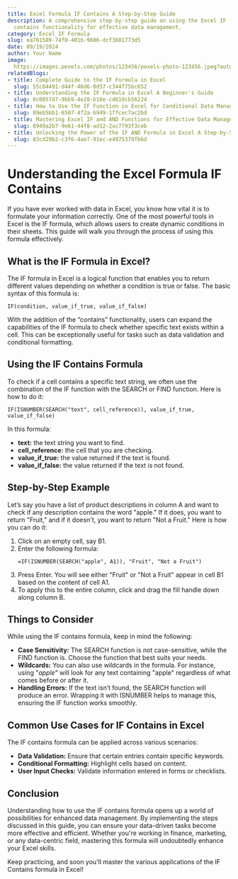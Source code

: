 ```yaml
---
title: Excel Formula IF Contains A Step-by-Step Guide
description: A comprehensive step-by-step guide on using the Excel IF formula with
  contains functionality for effective data management.
category: Excel IF Formula
slug: ea761589-74f0-401b-9606-dcf3081773d5
date: 09/19/2024
author: Your Name
image: 
  https://images.pexels.com/photos/123456/pexels-photo-123456.jpeg?auto=compress&cs=tinysrgb&w=600
relatedBlogs:
- title: Complete Guide to the IF Formula in Excel
  slug: 55c04491-d44f-46d6-8d57-c344f75bc652
- title: Understanding the IF Formula in Excel A Beginner's Guide
  slug: 0c0057d7-9bb9-4e28-b10e-cd610cb56224
- title: How to Use the IF Function in Excel for Conditional Data Management
  slug: 89eb5bb1-6507-4f2a-b949-1ffcec7ac2bd
- title: Mastering Excel IF and AND Functions for Effective Data Management
  slug: 8949a2b7-9e61-44f8-ad12-2ac7793f3ceb
- title: Unlocking the Power of the IF AND Formula in Excel A Step-by-Step Guide
  slug: 83cd29b2-c3f6-4ae7-91ec-e4975379fb6d
---
```


# Understanding the Excel Formula IF Contains

If you have ever worked with data in Excel, you know how vital it is to formulate your information correctly. One of the most powerful tools in Excel is the IF formula, which allows users to create dynamic conditions in their sheets. This guide will walk you through the process of using this formula effectively.

## What is the IF Formula in Excel?

The IF formula in Excel is a logical function that enables you to return different values depending on whether a condition is true or false. The basic syntax of this formula is:

```excel
IF(condition, value_if_true, value_if_false)
```

With the addition of the “contains” functionality, users can expand the capabilities of the IF formula to check whether specific text exists within a cell. This can be exceptionally useful for tasks such as data validation and conditional formatting.

## Using the IF Contains Formula

To check if a cell contains a specific text string, we often use the combination of the IF function with the SEARCH or FIND function. Here is how to do it:

```excel
IF(ISNUMBER(SEARCH("text", cell_reference)), value_if_true, value_if_false)
```

In this formula:
- **text:** the text string you want to find.
- **cell_reference:** the cell that you are checking.
- **value_if_true:** the value returned if the text is found.
- **value_if_false:** the value returned if the text is not found.

## Step-by-Step Example

Let’s say you have a list of product descriptions in column A and want to check if any description contains the word "apple." If it does, you want to return "Fruit," and if it doesn't, you want to return "Not a Fruit." Here is how you can do it:

1. Click on an empty cell, say B1.
2. Enter the following formula:
   ```excel
   =IF(ISNUMBER(SEARCH("apple", A1)), "Fruit", "Not a Fruit")
   ```
3. Press Enter. You will see either "Fruit" or "Not a Fruit" appear in cell B1 based on the content of cell A1.
4. To apply this to the entire column, click and drag the fill handle down along column B.

## Things to Consider

While using the IF contains formula, keep in mind the following:
- **Case Sensitivity:** The SEARCH function is not case-sensitive, while the FIND function is. Choose the function that best suits your needs.
- **Wildcards:** You can also use wildcards in the formula. For instance, using "*apple*" will look for any text containing "apple" regardless of what comes before or after it.
- **Handling Errors:** If the text isn’t found, the SEARCH function will produce an error. Wrapping it with ISNUMBER helps to manage this, ensuring the IF function works smoothly.

## Common Use Cases for IF Contains in Excel

The IF contains formula can be applied across various scenarios:
- **Data Validation:** Ensure that certain entries contain specific keywords.
- **Conditional Formatting:** Highlight cells based on content.
- **User Input Checks:** Validate information entered in forms or checklists.

## Conclusion

Understanding how to use the IF contains formula opens up a world of possibilities for enhanced data management. By implementing the steps discussed in this guide, you can ensure your data-driven tasks become more effective and efficient. Whether you're working in finance, marketing, or any data-centric field, mastering this formula will undoubtedly enhance your Excel skills.

Keep practicing, and soon you'll master the various applications of the IF Contains formula in Excel!